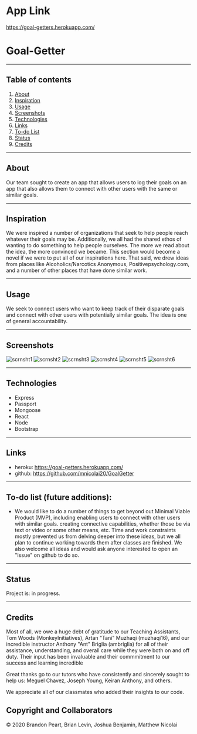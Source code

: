 # App Link

https://goal-getters.herokuapp.com/

# Goal-Getter

------------------
## Table of contents

1. [About](#about)
2. [Inspiration](#inspiration)
3. [Usage](#usage)
4. [Screenshots](#screenshots)
5. [Technologies](#technologies)
6. [Links](#links)
7. [To-do List](#todo)
8. [Status](#status)
9. [Credits](#credits)

------------------
## About <a name="about"></a>

Our team sought to create an app that allows users to log their goals on an app that also allows them to connect with other users with the same or similar goals. 

------------------
## Inspiration <a name="inspiration"></a>

We were inspired a number of organizations that seek to help people reach whatever their goals may be. Additionally, we all had the shared ethos of wanting to do something to help people ourselves. The more we read about the idea, the more convinced we became. This section would become a novel if we were to put all of our inspirations here. That said, we drew ideas from places like Alcoholics/Narcotics Anonymous, Positivepsychology.com, and a number of other places that have done similar work. 

------------------
## Usage 

We seek to connect users who want to keep track of their disparate goals and connect with other users with potentially similar goals. The idea is one of general accountability. 

------------------
## Screenshots <a name="screenshots"></a>

![scrnsht1](https://user-images.githubusercontent.com/59940368/89593598-909bc400-d81d-11ea-88fd-c40ba8cd4b11.png)
![scrnsht2](https://user-images.githubusercontent.com/59940368/89593613-95f90e80-d81d-11ea-8084-bff2522e7873.png)
![scrnsht3](https://user-images.githubusercontent.com/59940368/89593618-985b6880-d81d-11ea-813e-ede8b114c327.png)
![scrnsht4](https://user-images.githubusercontent.com/59940368/89593625-9abdc280-d81d-11ea-8c98-982cf114dd0c.png)
![scrnsht5](https://user-images.githubusercontent.com/59940368/89593630-9e514980-d81d-11ea-9e72-d0858e240691.png)
![scrnsht6](https://user-images.githubusercontent.com/59940368/89593631-9ee9e000-d81d-11ea-8243-9d88167bee7a.png)


------------------
## Technologies <a name="technologies"></a>

* Express
* Passport
* Mongoose
* React
* Node
* Bootstrap

------------------

## Links <a name="links"></a>

* heroku: https://goal-getters.herokuapp.com/
* github: https://github.com/mnicolai20/GoalGetter

------------------
## To-do list (future additions): <a name="todo"></a>

* We would like to do a number of things to get beyond out Minimal Viable Product (MVP), including enabling users to connect with other users with similar goals. creating connective capabilities, whether those be via text or video or some other means, etc. Time and work constraints mostly prevented us from delving deeper into these ideas, but we all plan to continue working towards them after classes are finished. We also welcome all ideas and would ask anyone interested to open an "Issue" on github to do so. 

------------------
## Status <a name="status"></a>

Project is: in progress.

------------------
## Credits <a name="credits"></a>

Most of all, we owe a huge debt of gratitude to our Teaching Assistants, Tom Woods (MonkeyInitiatives), Artan "Tani" Muzhaqi (muzhaqi16), and our incredible instructor Anthony "Ant" Briglia (ambriglia) for all of their assistance, understanding, and overall care while they were both on and off duty. Their input has been invaluable and their commmitment to our success and learning incredible

Great thanks go to our tutors who have consistently and sincerely sought to help us: Meguel Chavez, Joseph Young, Keiran Anthony, and others.

We appreciate all of our classmates who added their insights to our code. 

## Copyright and Collaborators

© 2020 Brandon Peart, Brian Levin, Joshua Benjamin, Matthew Nicolai
